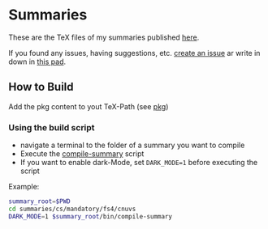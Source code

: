 # Summaries

These are the TeX files of my summaries published [here](https://www.dmken.com/cs).

If you found any issues, having suggestions, etc. [create an issue](https://github.com/fdamken/summaries/issues/new) ar write in down in [this pad](https://md.frisp.org/cs-errors).

## How to Build
Add the pkg content to yout TeX-Path (see [pkg](pkg/README.md))
### Using the build script
- navigate a terminal to the folder of a summary you want to compile
- Execute the [compile-summary](bin/compile-summary) script
- If you want to enable dark-Mode, set `DARK_MODE=1` before executing the script  

Example:
```sh
summary_root=$PWD
cd summaries/cs/mandatory/fs4/cnuvs  
DARK_MODE=1 $summary_root/bin/compile-summary
```